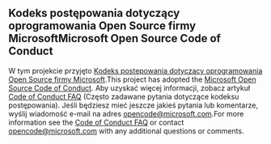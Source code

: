 ## <a name="microsoft-open-source-code-of-conduct"></a><span data-ttu-id="652a4-101">Kodeks postępowania dotyczący oprogramowania Open Source firmy Microsoft</span><span class="sxs-lookup"><span data-stu-id="652a4-101">Microsoft Open Source Code of Conduct</span></span>
<span data-ttu-id="652a4-102">W tym projekcie przyjęto [Kodeks postępowania dotyczący oprogramowania Open Source firmy Microsoft](https://opensource.microsoft.com/codeofconduct/).</span><span class="sxs-lookup"><span data-stu-id="652a4-102">This project has adopted the [Microsoft Open Source Code of Conduct](https://opensource.microsoft.com/codeofconduct/).</span></span>
<span data-ttu-id="652a4-103">Aby uzyskać więcej informacji, zobacz artykuł [Code of Conduct FAQ](https://opensource.microsoft.com/codeofconduct/faq/) (Często zadawane pytania dotyczące kodeksu postępowania). Jeśli będziesz mieć jeszcze jakieś pytania lub komentarze, wyślij wiadomość e-mail na adres [opencode@microsoft.com](mailto:opencode@microsoft.com).</span><span class="sxs-lookup"><span data-stu-id="652a4-103">For more information see the [Code of Conduct FAQ](https://opensource.microsoft.com/codeofconduct/faq/) or contact [opencode@microsoft.com](mailto:opencode@microsoft.com) with any additional questions or comments.</span></span>